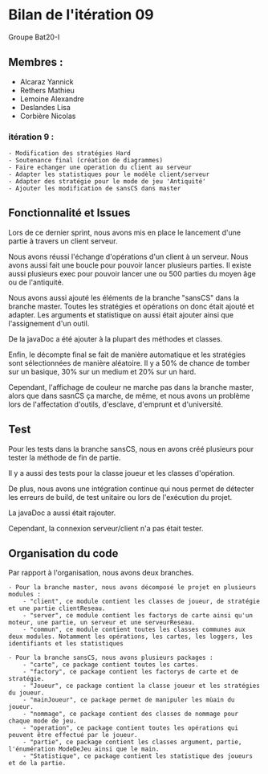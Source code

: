 # Bilan de l'itération 09

Groupe Bat20-I

## Membres : 
- Alcaraz Yannick
- Rethers Mathieu
- Lemoine Alexandre
- Deslandes Lisa
- Corbière Nicolas 

### itération 9 :
    - Modification des stratégies Hard
    - Soutenance final (création de diagrammes)
    - Faire echanger une operation du client au serveur
    - Adapter les statistiques pour le modèle client/serveur
    - Adapter des stratégie pour le mode de jeu 'Antiquité'
    - Ajouter les modification de sansCS dans master
    
## Fonctionnalité et Issues


<p>
    Lors de ce dernier sprint, nous avons mis en place le lancement d'une partie à travers un client serveur.
</p>
<p>
    Nous avons réussi l'échange d'opérations d'un client à un serveur. Nous avons aussi fait une boucle pour pouvoir lancer plusieurs parties. Il existe aussi plusieurs exec pour pouvoir lancer une ou 500 parties du moyen âge ou de l'antiquité.
</p>
<p>
    Nous avons aussi ajouté les éléments de la branche "sansCS" dans la branche master. Toutes les stratégies et opérations on donc était ajouté et adapter. Les arguments et statistique on aussi était ajouter ainsi que l'assignement d'un outil. 
</p>
<p>
    De la javaDoc a été ajouter à la plupart des méthodes et classes. 
</p>
<p>
    Enfin, le décompte final se fait de manière automatique et les stratégies sont sélectionnées de manière aléatoire. Il y a 50% de chance de tomber sur un basique, 30% sur un medium et 20% sur un hard.    
</p>
<p>
    Cependant, l'affichage de couleur ne marche pas dans la branche master, alors que dans sasnCS ça marche, de même, et nous avons un problème lors de l'affectation d'outils, d'esclave, d'emprunt et d'université.
</p>

    
## Test
<p>
    Pour les tests dans la branche sansCS, nous en avons créé plusieurs pour tester la méthode de fin de partie.
</p>
<p>
    Il y a aussi des tests pour la classe joueur et les classes d'opération.
</p>
<p>
    De plus, nous avons une intégration continue qui nous permet de détecter les erreurs de build, de test unitaire ou lors de l'exécution du projet.
</p>
<p>
    La javaDoc a aussi était rajouter.
</p>
<p>
    Cependant, la connexion serveur/client n'a pas était tester.
</p>

## Organisation du code 

<p>
    Par rapport à l'organisation, nous avons deux branches.
</p>

    - Pour la branche master, nous avons décomposé le projet en plusieurs modules :
        - "client", ce module contient les classes de joueur, de stratégie et une partie clientReseau.
        - "server", ce module contient les factorys de carte ainsi qu'un moteur, une partie, un serveur et une serveurReseau.
        - "commun", ce module contient toutes les classes communes aux deux modules. Notamment les opérations, les cartes, les loggers, les identifiants et les statistiques
    
    - Pour la branche sansCS, nous avons plusieurs packages :
        - "carte", ce package contient toutes les cartes.
        - "factory", ce package contient les factorys de carte et de stratégie.
        - "Joueur", ce package contient la classe joueur et les stratégies du joueur.
        - "mainJoueur", ce package permet de manipuler les mùain du joueur.
        - "nommage", ce package contient des classes de nommage pour chaque mode de jeu.
        - "operation", ce package contient toutes les opérations qui peuvent être effectué par le joueur.
        - "partie", ce package contient les classes argument, partie, l'énumération ModeDeJeu ainsi que le main. 
        - "Statistique", ce package contient les statistique des joueurs et de la partie.
   





